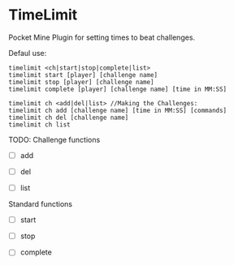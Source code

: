 # TimeLimit
Pocket Mine Plugin for setting times to beat challenges. 

Defaul use:

	timelimit <ch|start|stop|complete|list>
	timelimit start [player] [challenge name]
	timelimit stop [player] [challenge name]
	timelimit complete [player] [challenge name] [time in MM:SS]
	
	timelimit ch <add|del|list> //Making the Challenges:
	timelimit ch add [challenge name] [time in MM:SS] [commands]
	timelimit ch del [challenge name]
	timelimit ch list

TODO:
Challenge functions
- [ ] add
- [ ] del
- [ ] list

	
Standard functions
- [ ] start
- [ ] stop
- [ ] complete

